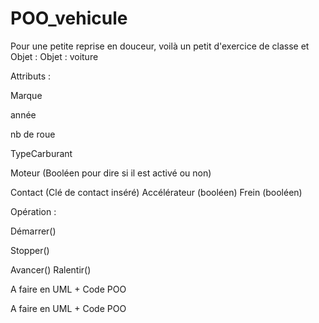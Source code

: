# POO_vehicule
Pour une petite reprise en douceur, voilà un petit d'exercice de classe et Objet : 
Objet : voiture
 
Attributs :

Marque

année

nb de roue

TypeCarburant

Moteur (Booléen pour dire si il est activé ou non)

Contact (Clé de contact inséré)
Accélérateur (booléen)
Frein (booléen)
 
Opération :

Démarrer()

Stopper()

 Avancer()
Ralentir()
 
A faire en UML + Code POO
 
A faire en UML + Code POO  
